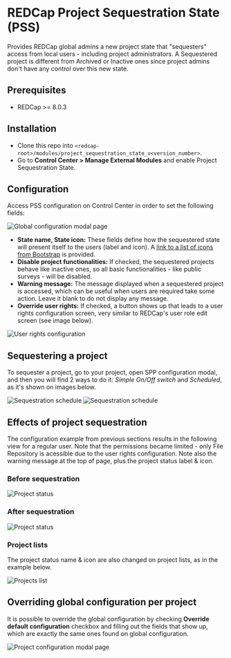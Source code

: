 # REDCap Project Sequestration State (PSS)
Provides REDCap global admins a new project state that "sequesters" access from local users - including project administrators. A Sequestered project is different from Archived or Inactive ones since project admins don't have any control over this new state.

## Prerequisites
- REDCap >= 8.0.3

## Installation
- Clone this repo into `<redcap-root>/modules/project_sequestration_state_v<version_number>`.
- Go to **Control Center > Manage External Modules** and enable Project Sequestration State.

## Configuration
Access PSS configuration on Control Center in order to set the following fields:

![Global configuration modal page](img/global_config.png)

* __State name, State icon:__ These fields define how the sequestered state will present itself to the users (label and icon). A [link to a list of icons from Bootstrap](https://getbootstrap.com/docs/3.3/components/) is provided.
* __Disable project functionalities:__ If checked, the sequestered projects behave like inactive ones, so all basic functionalities - like public surveys - will be disabled.
* __Warning message:__ The message displayed when a sequestered project is accessed, which can be useful when users are required take some action. Leave it blank to do not display any message.
* __Override user rights:__ If checked, a button shows up that leads to a user rights configuration screen, very similar to REDCap's user role edit screen (see image below).

![User rights configuration](img/user_rights_config.png)


## Sequestering a project
To sequester a project, go to your project, open SPP configuration modal, and then you will find 2 ways to do it: _Simple On/Off switch_ and _Scheduled_, as it's shown on images below.

![Sequestration schedule](img/sequestration_switch.png)
![Sequestration schedule](img/sequestration_schedule.png)


## Effects of project sequestration

The configuration example from previous sections results in the following view for a regular user. Note that the permissions became limited - only File Repository is acessible due to the user rights configuration. Note also the warning message at the top of page, plus the project status label & icon.

### Before sequestration
![Project status](img/project_view_before.png)

### After sequestration
![Project status](img/project_view_after.png)

### Project lists

The project status name & icon are also changed on project lists, as in the example below.

![Projects list](img/projects_list.png)

## Overriding global configuration per project

It is possible to override the global configuration by checking __Override default configuration__ checkbox and filling out the fields that show up, which are exactly the same ones found on global configuration.

![Project configuration modal page](img/project_config.png)
